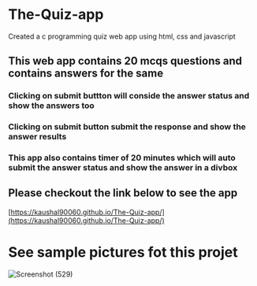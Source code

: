 # The-Quiz-app
Created a c programming quiz web app using html, css and javascript
## This web app contains 20 mcqs questions and contains answers for the same
### Clicking on submit buttton will conside the answer status and show the answers too
### Clicking on submit button submit the response and show the answer results
### This app also contains timer of 20 minutes which will auto submit the answer status and show the answer in a divbox

## Please checkout the link below to see the app 
[https://kaushal90060.github.io/The-Quiz-app/](https://kaushal90060.github.io/The-Quiz-app/)
# See sample pictures fot this projet
![Screenshot (529)](https://user-images.githubusercontent.com/60690728/159164329-268958a7-a3f0-49a6-8e5d-f5e115e53a12.png)
